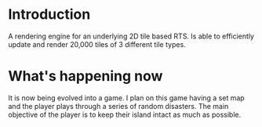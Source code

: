 # Introduction

A rendering engine for an underlying 2D tile based RTS. Is able to efficiently update and render 20,000 tiles of 3 different tile types. 

# What's happening now

It is now being evolved into a game. I plan on this game having a set map and the player plays through a series of random disasters. The main objective of the player is to keep their island intact as much as possible.


